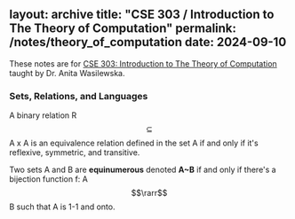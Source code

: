 layout: archive
title: "CSE 303 / Introduction to The Theory of Computation"
permalink: /notes/theory_of_computation
date: 2024-09-10
---

These notes are for [CSE 303: Introduction to The Theory of Computation](https://www3.cs.stonybrook.edu/~cse303/) taught by Dr. Anita Wasilewska.

### Sets, Relations, and Languages

A binary relation R $$\subseteq$$ A x A is an equivalence relation defined in the set A if and only if it's reflexive, symmetric, and transitive.  

Two sets A and B are **equinumerous** denoted **A~B** if and only if there's a bijection function f: A $$\rarr$$ B such that A is 1-1 and onto.